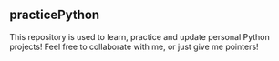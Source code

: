 ## practicePython
This repository is used to learn, practice and update personal Python projects! Feel free to collaborate with me, or just give me pointers!
